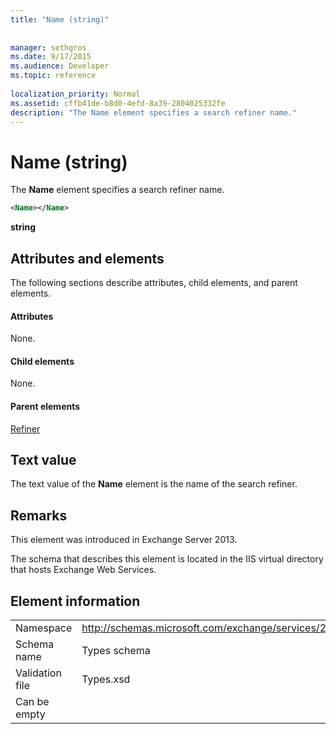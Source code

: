 ```yaml
---
title: "Name (string)"
 
 
manager: sethgros
ms.date: 9/17/2015
ms.audience: Developer
ms.topic: reference
 
localization_priority: Normal
ms.assetid: cffb41de-b8d0-4efd-8a39-2804025332fe
description: "The Name element specifies a search refiner name."
---
```


# Name (string)

The **Name** element specifies a search refiner name. 
  
```XML
<Name></Name>
```

 **string**
## Attributes and elements

The following sections describe attributes, child elements, and parent elements.
  
#### Attributes

None.
  
#### Child elements

None.
  
#### Parent elements

[Refiner](refiner.md)
  
## Text value

The text value of the **Name** element is the name of the search refiner. 
  
## Remarks

This element was introduced in Exchange Server 2013.
  
The schema that describes this element is located in the IIS virtual directory that hosts Exchange Web Services.
  
## Element information

|||
|:-----|:-----|
|Namespace  <br/> |http://schemas.microsoft.com/exchange/services/2006/types  <br/> |
|Schema name  <br/> |Types schema  <br/> |
|Validation file  <br/> |Types.xsd  <br/> |
|Can be empty  <br/> ||
   

